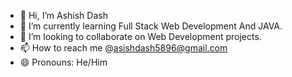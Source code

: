 - 👋 Hi, I’m Ashish Dash
- 🌱 I’m currently learning Full Stack Web Development And JAVA.
- 💞️ I’m looking to collaborate on Web Development projects.
- 📫 How to reach me @asishdash5896@gmail.com
- 😄 Pronouns: He/Him
 

<!---
KingflexAD/KingflexAD is a ✨ special ✨ repository because its `README.md` (this file) appears on your GitHub profile.
You can click the Preview link to take a look at your changes.
--->
